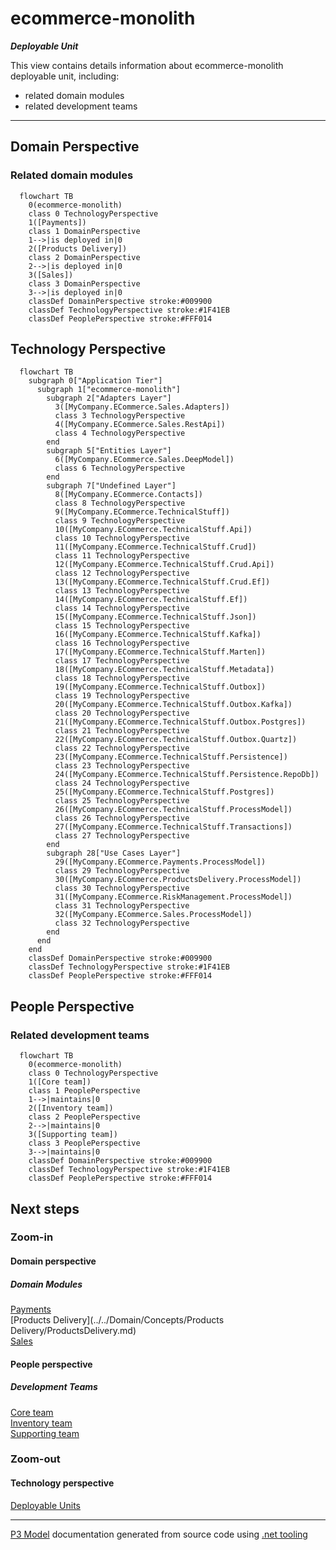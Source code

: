 ﻿
# ecommerce-monolith

***Deployable Unit***  

This view contains details information about ecommerce-monolith deployable unit, including:
- related domain modules
- related development teams  

---



## Domain Perspective


### Related domain modules

```mermaid
  flowchart TB
    0(ecommerce-monolith)
    class 0 TechnologyPerspective
    1([Payments])
    class 1 DomainPerspective
    1-->|is deployed in|0
    2([Products Delivery])
    class 2 DomainPerspective
    2-->|is deployed in|0
    3([Sales])
    class 3 DomainPerspective
    3-->|is deployed in|0
    classDef DomainPerspective stroke:#009900
    classDef TechnologyPerspective stroke:#1F41EB
    classDef PeoplePerspective stroke:#FFF014
```

## Technology Perspective

```mermaid
  flowchart TB
    subgraph 0["Application Tier"]
      subgraph 1["ecommerce-monolith"]
        subgraph 2["Adapters Layer"]
          3([MyCompany.ECommerce.Sales.Adapters])
          class 3 TechnologyPerspective
          4([MyCompany.ECommerce.Sales.RestApi])
          class 4 TechnologyPerspective
        end
        subgraph 5["Entities Layer"]
          6([MyCompany.ECommerce.Sales.DeepModel])
          class 6 TechnologyPerspective
        end
        subgraph 7["Undefined Layer"]
          8([MyCompany.ECommerce.Contacts])
          class 8 TechnologyPerspective
          9([MyCompany.ECommerce.TechnicalStuff])
          class 9 TechnologyPerspective
          10([MyCompany.ECommerce.TechnicalStuff.Api])
          class 10 TechnologyPerspective
          11([MyCompany.ECommerce.TechnicalStuff.Crud])
          class 11 TechnologyPerspective
          12([MyCompany.ECommerce.TechnicalStuff.Crud.Api])
          class 12 TechnologyPerspective
          13([MyCompany.ECommerce.TechnicalStuff.Crud.Ef])
          class 13 TechnologyPerspective
          14([MyCompany.ECommerce.TechnicalStuff.Ef])
          class 14 TechnologyPerspective
          15([MyCompany.ECommerce.TechnicalStuff.Json])
          class 15 TechnologyPerspective
          16([MyCompany.ECommerce.TechnicalStuff.Kafka])
          class 16 TechnologyPerspective
          17([MyCompany.ECommerce.TechnicalStuff.Marten])
          class 17 TechnologyPerspective
          18([MyCompany.ECommerce.TechnicalStuff.Metadata])
          class 18 TechnologyPerspective
          19([MyCompany.ECommerce.TechnicalStuff.Outbox])
          class 19 TechnologyPerspective
          20([MyCompany.ECommerce.TechnicalStuff.Outbox.Kafka])
          class 20 TechnologyPerspective
          21([MyCompany.ECommerce.TechnicalStuff.Outbox.Postgres])
          class 21 TechnologyPerspective
          22([MyCompany.ECommerce.TechnicalStuff.Outbox.Quartz])
          class 22 TechnologyPerspective
          23([MyCompany.ECommerce.TechnicalStuff.Persistence])
          class 23 TechnologyPerspective
          24([MyCompany.ECommerce.TechnicalStuff.Persistence.RepoDb])
          class 24 TechnologyPerspective
          25([MyCompany.ECommerce.TechnicalStuff.Postgres])
          class 25 TechnologyPerspective
          26([MyCompany.ECommerce.TechnicalStuff.ProcessModel])
          class 26 TechnologyPerspective
          27([MyCompany.ECommerce.TechnicalStuff.Transactions])
          class 27 TechnologyPerspective
        end
        subgraph 28["Use Cases Layer"]
          29([MyCompany.ECommerce.Payments.ProcessModel])
          class 29 TechnologyPerspective
          30([MyCompany.ECommerce.ProductsDelivery.ProcessModel])
          class 30 TechnologyPerspective
          31([MyCompany.ECommerce.RiskManagement.ProcessModel])
          class 31 TechnologyPerspective
          32([MyCompany.ECommerce.Sales.ProcessModel])
          class 32 TechnologyPerspective
        end
      end
    end
    classDef DomainPerspective stroke:#009900
    classDef TechnologyPerspective stroke:#1F41EB
    classDef PeoplePerspective stroke:#FFF014
```

## People Perspective


### Related development teams

```mermaid
  flowchart TB
    0(ecommerce-monolith)
    class 0 TechnologyPerspective
    1([Core team])
    class 1 PeoplePerspective
    1-->|maintains|0
    2([Inventory team])
    class 2 PeoplePerspective
    2-->|maintains|0
    3([Supporting team])
    class 3 PeoplePerspective
    3-->|maintains|0
    classDef DomainPerspective stroke:#009900
    classDef TechnologyPerspective stroke:#1F41EB
    classDef PeoplePerspective stroke:#FFF014
```

## Next steps


### Zoom-in


#### Domain perspective


##### Domain Modules

[Payments](../../Domain/Concepts/Payments/Payments.md)  
[Products Delivery](../../Domain/Concepts/Products Delivery/ProductsDelivery.md)  
[Sales](../../Domain/Concepts/Sales/Sales.md)  

#### People perspective


##### Development Teams

[Core team](../../People/DevelopmentTeams/CoreTeam.md)  
[Inventory team](../../People/DevelopmentTeams/InventoryTeam.md)  
[Supporting team](../../People/DevelopmentTeams/SupportingTeam.md)  

### Zoom-out


#### Technology perspective

[Deployable Units](DeployableUnits.md)  

---

[P3 Model](https://github.com/P3-model/P3-model) documentation generated from source code using [.net tooling](https://github.com/P3-model/P3-model-dotnet)